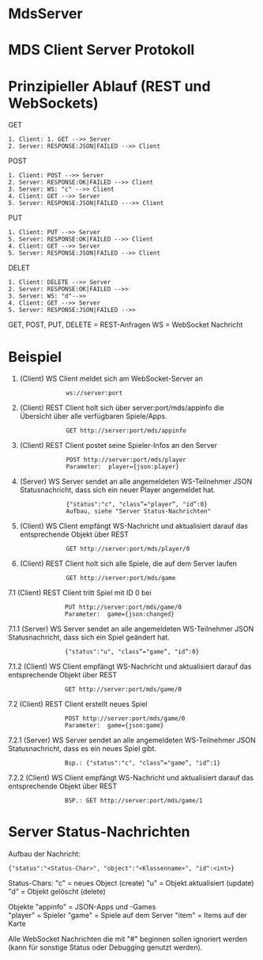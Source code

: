 MdsServer
=========


MDS Client Server Protokoll
==========


Prinzipieller Ablauf (REST und WebSockets)
===========

GET

    1. Client: 1. GET -->> Server
    2. Server: RESPONSE:JSON|FAILED -->> Client
    
POST

    1. Client: POST -->> Server
    2. Server: RESPONSE:OK|FAILED -->> Client
    3. Server: WS: "c" -->> Client 
    4. Client: GET -->> Server
    5. Server: RESPONSE:JSON|FAILED --->> Client
    
PUT

    1. Client: PUT -->> Server
    5. Server: RESPONSE:OK|FAILED -->> Client
    4. Client: GET -->> Server
    5. Server: RESPONSE:JSON|FAILED -->> Client
    
DELET

    1. Client: DELETE -->> Server
    2. Server: RESPONSE:OK|FAILED -->>
    3. Server: WS: "d"-->>
    4. Client: GET -->> Server
    5. Server: RESPONSE:JSON|FAILED -->>


GET, POST, PUT, DELETE = REST-Anfragen
WS = WebSocket Nachricht


Beispiel
===========

1. (Client) WS		Client meldet sich am WebSocket-Server an 

					ws://server:port

2. (Client) REST 	Client holt sich über server:port/mds/appinfo die Übersicht über alle 
					verfügbaren Spiele/Apps.

					GET http://server:port/mds/appinfo

3. (Client) REST	Client postet seine Spieler-Infos an den Server

					POST http://server:port/mds/player 
					Parameter:	player={json:player}

4. (Server) WS		Server sendet an alle angemeldeten WS-Teilnehmer JSON Statusnachricht, dass sich ein neuer Player angemeldet hat.

					{"status":"c", "class“="player“, "id“:0} 
					Aufbau, siehe "Server Status-Nachrichten"

5. (Client) WS		Client empfängt WS-Nachricht und aktualisiert darauf das entsprechende Objekt über REST

					GET http://server:port/mds/player/0

6. (Client) REST	Client holt sich alle Spiele, die auf dem Server laufen

					GET http://server:port/mds/game

7.1 (Client) REST	Client tritt Spiel mit ID 0 bei

					PUT http://server:port/mds/game/0
					Parameter:	game={json:changed}

7.1.1 (Server) WS	Server sendet an alle angemeldeten WS-Teilnehmer JSON Statusnachricht, dass sich ein Spiel geändert hat.

					{"status":"u", "class“="game“, "id“:0}

7.1.2 (Client) WS	Client empfängt WS-Nachricht und aktualisiert darauf das entsprechende Objekt über REST

					GET http://server:port/mds/game/0

7.2 (Client) REST	Client erstellt neues Spiel

					POST http://server:port/mds/game/0
					Parameter:	game={json:game}

7.2.1 (Server) WS	Server sendet an alle angemeldeten WS-Teilnehmer JSON Statusnachricht, dass es ein neues Spiel gibt.

					Bsp.: {"status":"c", "class“="game“, "id“:1}

7.2.2 (Client) WS	Client empfängt WS-Nachricht und aktualisiert darauf das entsprechende Objekt über REST

					BSP.: GET http://server:port/mds/game/1



Server Status-Nachrichten
===========

Aufbau der Nachricht: 

    {"status":"<Status-Char>", "object":"<Klassenname>", "id":<int>}

Status-Chars:
"c" = neues Object (create)
"u" = Objekt aktualisiert (update)
"d" = Objekt gelöscht (delete)

Objekte
"appinfo" 	=	JSON-Apps und -Games		
"player"		=	Spieler
"game"		=	Spiele auf dem Server
"item"		=	Items auf der Karte

Alle WebSocket Nachrichten die mit "#" beginnen sollen ignoriert werden (kann für sonstige Status oder Debugging genutzt werden).
